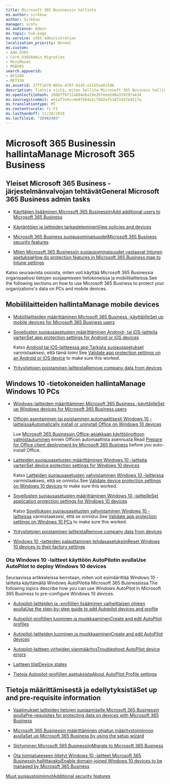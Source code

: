 ```yaml
---
title: Microsoft 365 Businessin hallinta
ms.author: sirkkuw
author: Sirkkuw
manager: scotv
ms.audience: Admin
ms.topic: hub-page
ms.service: o365-administration
localization_priority: Normal
ms.custom:
- Adm_O365
- Core_O365Admin_Migration
- MiniMaven
- MSB365
search.appverid:
- BCS160
- MET150
ms.assetid: 27ff1678-865a-4707-8145-e1155aa815d6
description: Tietoja siitä, miten hallita Microsoft 365 Business hallintatehtävien, mobiililaitteisiin, Windows 10PCs ja näihin tehtäviin liittyvät.
ms.openlocfilehash: 280bff9f12a884e6a19e26feea5d8a339297a434
ms.sourcegitcommit: eb1a77e4cc4e8f564a1c78d2ef53d7245fe4517a
ms.translationtype: MT
ms.contentlocale: fi-FI
ms.lasthandoff: 11/28/2018
ms.locfileid: "26982493"
---
```

# <a name="manage-microsoft-365-business"></a><span data-ttu-id="d6e33-103">Microsoft 365 Businessin hallinta</span><span class="sxs-lookup"><span data-stu-id="d6e33-103">Manage Microsoft 365 Business</span></span>

## <a name="general-microsoft-365-business-admin-tasks"></a><span data-ttu-id="d6e33-104">Yleiset Microsoft 365 Business -järjestelmänvalvojan tehtävät</span><span class="sxs-lookup"><span data-stu-id="d6e33-104">General Microsoft 365 Business admin tasks</span></span>

- [<span data-ttu-id="d6e33-105">Käyttäjien lisääminen Microsoft 365 Businessiin</span><span class="sxs-lookup"><span data-stu-id="d6e33-105">Add additional users to Microsoft 365 Business</span></span>](add-users-m365b.md)
    
- [<span data-ttu-id="d6e33-106">Käytäntöjen ja laitteiden tarkasteleminen</span><span class="sxs-lookup"><span data-stu-id="d6e33-106">View policies and devices</span></span>](view-policies-and-devices.md)
    
- [<span data-ttu-id="d6e33-107">Microsoft 365 Business suojausominaisuudet</span><span class="sxs-lookup"><span data-stu-id="d6e33-107">Microsoft 365 Business security features</span></span>](security-features.md)
    
- [<span data-ttu-id="d6e33-108">Miten Microsoft 365 Businessin suojausominaisuudet vastaavat Intunen asetuksia</span><span class="sxs-lookup"><span data-stu-id="d6e33-108">How do protection features in Microsoft 365 Business map to Intune settings</span></span>](map-protection-features-to-intune-settings.md)
    
<span data-ttu-id="d6e33-109">Katso seuraavista osioista, miten voit käyttää Microsoft 365 Businessia organisaatiosi tietojen suojaamiseen tietokoneissa ja mobiililaitteissa.</span><span class="sxs-lookup"><span data-stu-id="d6e33-109">See the following sections on how to use Microsoft 365 Business to protect your organizations's data on PCs and mobile devices.</span></span>
  
## <a name="manage-mobile-devices"></a><span data-ttu-id="d6e33-110">Mobiililaitteiden hallinta</span><span class="sxs-lookup"><span data-stu-id="d6e33-110">Manage mobile devices</span></span>

- [<span data-ttu-id="d6e33-111">Mobiililaitteiden määrittäminen Microsoft 365 Business -käyttäjille</span><span class="sxs-lookup"><span data-stu-id="d6e33-111">Set up mobile devices for Microsoft 365 Business users</span></span>](set-up-mobile-devices.md)
    
- [<span data-ttu-id="d6e33-112">Sovellusten suojausasetusten määrittäminen Android- tai iOS-laitteita varten</span><span class="sxs-lookup"><span data-stu-id="d6e33-112">Set app protection settings for Android or iOS devices</span></span>](app-protection-settings-for-android-and-ios.md)
    
    <span data-ttu-id="d6e33-113">Katso [Android tai iOS-laitteessa app Tarkista suojausasetukset](validate-settings-on-android-or-ios.md) varmistaaksesi, että tämä toimi.</span><span class="sxs-lookup"><span data-stu-id="d6e33-113">See [Validate app protection settings on an Android or iOS device](validate-settings-on-android-or-ios.md) to make sure this worked.</span></span> 
    
- [<span data-ttu-id="d6e33-114">Yritystietojen poistaminen laitteista</span><span class="sxs-lookup"><span data-stu-id="d6e33-114">Remove company data from devices</span></span>](remove-company-data.md)
    
## <a name="manage-windows-10-pcs"></a><span data-ttu-id="d6e33-115">Windows 10 -tietokoneiden hallinta</span><span class="sxs-lookup"><span data-stu-id="d6e33-115">Manage Windows 10 PCs</span></span>

- [<span data-ttu-id="d6e33-116">Windows-laitteiden määrittäminen Microsoft 365 Business -käyttäjille</span><span class="sxs-lookup"><span data-stu-id="d6e33-116">Set up Windows devices for Microsoft 365 Business users</span></span>](set-up-windows-devices.md)
    
- [<span data-ttu-id="d6e33-117">Officen asentaminen tai poistaminen automaattisesti Windows 10 -laitteissa</span><span class="sxs-lookup"><span data-stu-id="d6e33-117">Automatically install or uninstall Office on Windows 10 devices</span></span>](auto-install-or-uninstall-office.md)
    
    <span data-ttu-id="d6e33-118">Lue [Microsoft 365 Businessin Office-asiakkaan käyttöönottoon valmistautuminen](prepare-for-office-client-deployment.md) ennen Officen automaattista asennusta.</span><span class="sxs-lookup"><span data-stu-id="d6e33-118">Read [Prepare for Office client deployment by Microsoft 365 Business](prepare-for-office-client-deployment.md) before you auto-install Office.</span></span> 
    
- [<span data-ttu-id="d6e33-119">Laitteiden suojausasetusten määrittäminen Windows 10 -laitteita varten</span><span class="sxs-lookup"><span data-stu-id="d6e33-119">Set device protection settings for Windows 10 devices</span></span>](protection-settings-for-windows-10-pcs.md)
    
    <span data-ttu-id="d6e33-120">Katso [Laitteiden suojausasetusten vahvistaminen Windows 10 -laitteissa](validate-settings-on-windows-10-pcs.md) varmistaaksesi, että se onnistui.</span><span class="sxs-lookup"><span data-stu-id="d6e33-120">See [Validate device protection settings on Windows 10 devices](validate-settings-on-windows-10-pcs.md) to make sure this worked.</span></span> 
    
- [<span data-ttu-id="d6e33-121">Sovellusten suojausasetusten määrittäminen Windows 10 -laitteille</span><span class="sxs-lookup"><span data-stu-id="d6e33-121">Set application protection settings for Windows 10 devices</span></span>](protection-settings-for-windows-10-devices.md)
    
    <span data-ttu-id="d6e33-122">Katso [Sovelluksen suojausasetusten vahvistaminen Windows 10 -laitteissa](validate-protection-settings-on-windows-10-pcs.md) varmistaaksesi, että se onnistui.</span><span class="sxs-lookup"><span data-stu-id="d6e33-122">See [Validate app protection settings on Windows 10 PCs](validate-protection-settings-on-windows-10-pcs.md) to make sure this worked.</span></span> 
    
- [<span data-ttu-id="d6e33-123">Yritystietojen poistaminen laitteista</span><span class="sxs-lookup"><span data-stu-id="d6e33-123">Remove company data from devices</span></span>](remove-company-data.md)
    
- [<span data-ttu-id="d6e33-124">Windows 10 -laitteiden palauttaminen tehdasasetuksiin</span><span class="sxs-lookup"><span data-stu-id="d6e33-124">Reset Windows 10 devices to their factory settings</span></span>](reset-devices-to-factory-settings.md)
    
### <a name="use-autopilot-to-deploy-windows-10-devices"></a><span data-ttu-id="d6e33-125">Ota Windows 10 -laitteet käyttöön AutoPilotin avulla</span><span class="sxs-lookup"><span data-stu-id="d6e33-125">Use AutoPilot to deploy Windows 10 devices</span></span>

<span data-ttu-id="d6e33-126">Seuraavissa artikkeleissa kerrotaan, miten voit esimäärittää Windows 10 -laitteita käyttämällä Windows AutoPilotia Microsoft 365 Businessissa.</span><span class="sxs-lookup"><span data-stu-id="d6e33-126">The following topics describe how you can use Windows AutoPilot in Microsoft 365 Business to pre-configure Windows 10 devices.</span></span>
  
- [<span data-ttu-id="d6e33-127">Autopilot-laitteiden ja -profiilien lisääminen vaiheittaisen ohjeen avulla</span><span class="sxs-lookup"><span data-stu-id="d6e33-127">Use the step-by-step guide to add Autopilot devices and profile</span></span>](add-autopilot-devices-and-profile.md)
    
- [<span data-ttu-id="d6e33-128">Autopilot-profiilien luominen ja muokkaaminen</span><span class="sxs-lookup"><span data-stu-id="d6e33-128">Create and edit AutoPilot profiles</span></span>](create-and-edit-autopilot-profiles.md)
    
- [<span data-ttu-id="d6e33-129">Autopilot-laitteiden luominen ja muokkaaminen</span><span class="sxs-lookup"><span data-stu-id="d6e33-129">Create and edit AutoPilot devices</span></span>](create-and-edit-autopilot-devices.md)
    
- [<span data-ttu-id="d6e33-130">Autopilot-laitteen virheiden vianmääritys</span><span class="sxs-lookup"><span data-stu-id="d6e33-130">Troubleshoot AutoPilot device errors</span></span>](troubleshoot-autopilot-errors.md)
    
- [<span data-ttu-id="d6e33-131">Laitteen tilat</span><span class="sxs-lookup"><span data-stu-id="d6e33-131">Device states</span></span>](device-states.md)
    
- [<span data-ttu-id="d6e33-132">Tietoja Autopilot-profiilien asetuksista</span><span class="sxs-lookup"><span data-stu-id="d6e33-132">About AutoPilot Profile settings</span></span>](autopilot-profile-settings.md)
    
## <a name="set-up-and-pre-requisite-information"></a><span data-ttu-id="d6e33-133">Tietoja määrittämisestä ja edellytyksistä</span><span class="sxs-lookup"><span data-stu-id="d6e33-133">Set up and pre-requisite information</span></span>

- [<span data-ttu-id="d6e33-134">Vaatimukset laitteiden tietojen suojaamiselle Microsoft 365 Businessin avulla</span><span class="sxs-lookup"><span data-stu-id="d6e33-134">Pre-requisites for protecting data on devices with Microsoft 365 Business</span></span>](pre-requisites-for-data-protection.md)
    
- [<span data-ttu-id="d6e33-135">Microsoft 365 Businessin määrittäminen ohjatun määritystoiminnon avulla</span><span class="sxs-lookup"><span data-stu-id="d6e33-135">Set up Microsoft 365 Business by using the setup wizard</span></span>](set-up.md)
    
- [<span data-ttu-id="d6e33-136">Siirtyminen Microsoft 365 Businessiin</span><span class="sxs-lookup"><span data-stu-id="d6e33-136">Migrate to Microsoft 365 Business</span></span>](migrate-to-microsoft-365-business.md)
    
- [<span data-ttu-id="d6e33-137">Ota toimialueeseen liitetyt Windows 10 -laitteet Microsoft 365 Businessin hallittavaksi</span><span class="sxs-lookup"><span data-stu-id="d6e33-137">Enable domain-joined Windows 10 devices to be managed by Microsoft 365 Business</span></span>](manage-windows-devices.md)
    
[<span data-ttu-id="d6e33-138">Muut suojaustoiminnot</span><span class="sxs-lookup"><span data-stu-id="d6e33-138">Additional security features</span></span>](security-features.md#additional-security-features)
    

  

